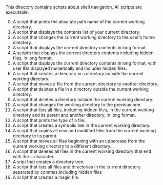 This directory contains scripts about shell navigation. All scripts are executable.

0. A script that prints the absolute path name of the current working directory.
1. A script that displays the contents list of your current directory.
2. A script that changes the current working directory to the user's home directory.
3. A script that displays the current directory contents in long format.
4. A scripth that displays the current directory contents including hidden files, in long format.
5. A script that displays the current directory contents in long format, with user IDs displayed numerically and includes hidden files.
6. A script that creates a directory in a directory outside the current working directory.
7. A script that moves a file from the current directory to another directory.
8. A script that deletes a file in a directory outside the current working directory. 
9. A script that deletes a directory outside the current working directory.
10. A script that changes the working directory to the previous one.
11. A script that lists all files, including hidden files, in the current working directory and its parent and another directory, in long format.
12. A script that prints the type of a file.
13. A script that creates a symbolic link in the current working directory.
14. A script that copies all new and modified files from the current working directory to its parent.
15. A script that moves all files beginning with an uppercase from the current working directory to a different directory.
16. A script that deletes all files in the current working directory that end with the ~ character.
17. A sript that creates a directory tree.
18. A script that lists all files and directories in the current directory separated by commas,including hidden files
19. A script that creates a magic file.
